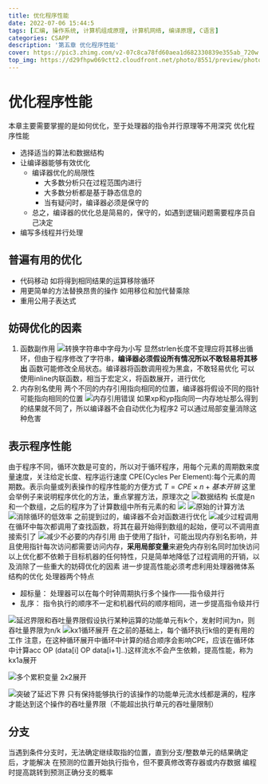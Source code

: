 ```yaml
---
title: 优化程序性能 
date: 2022-07-06 15:44:5
tags: [汇编, 操作系统, 计算机组成原理, 计算机网络, 编译原理, C语言]
categories: CSAPP
description: '第五章 优化程序性能'
cover: https://pic3.zhimg.com/v2-07c8ca78fd60aea1d682330839e355ab_720w.jpg?source=172ae18b
top_img: https://d29fhpw069ctt2.cloudfront.net/photo/8551/preview/photo-1486464138563-f7a5dad81528_npreviews_20d2.jpg
---
```


# 优化程序性能
本章主要需要掌握的是如何优化，至于处理器的指令并行原理等不用深究
优化程序性能
+ 选择适当的算法和数据结构
+ 让编译器能够有效优化
  - 编译器优化的局限性
    + 大多数分析只在过程范围内进行
    + 大多数分析都是基于静态信息的
    + 当有疑问时，编译器必须是保守的
  - 总之，编译器的优化总是简易的，保守的，如遇到逻辑问题需要程序员自己决定
+ 编写多线程并行处理

## 普遍有用的优化
+ 代码移动   如将得到相同结果的运算移除循环
+ 用更简单的方法替换昂贵的操作 如用移位和加代替乘除
+ 重用公用子表达式

## 妨碍优化的因素
1. 函数副作用
   ![转换字符串中字母为小写](./csapp_5/1.png)
   显然strlen长度不变理应将其移出循环，但由于程序修改了字符串，**编译器必须假设所有情况所以不敢轻易将其移出**
   函数可能修改全局状态。编译器将函数调用视为黑盒，不敢轻易优化
   可以使用inline内联函数，相当于宏定义，将函数展开，进行优化
2. 内存别名使用
    两个不同的内存引用指向相同的位置，编译器将假设不同的指针可能指向相同的位置
    ![内存引用错误](./csapp_5/2.png)
    如果xp和yp指向同一内存地址那么得到的结果就不同了，所以编译器不会自动优化为程序2
    可以通过局部变量消除这种危害
## 表示程序性能
由于程序不同，循环次数是可变的，所以对于循环程序，用每个元素的周期数来度量速度，关注给定长度、程序运行速度
CPE(Cycles Per Element):每个元素的周期数。表示向量或列表操作的程序性能的方便方式
$T = CPE\times n + 基本开销$
这里会举例子来说明程序优化的方法，重点掌握方法，原理次之
![数据结构](./csapp_5/3.png)
长度是n和一个数组，之后的程序为了计算数组中所有元素的和
![](./csapp_5/4.png)
![原始的计算方法](./csapp_5/combine1.png)
![消除循环的低效率](./csapp_5/combine2.png)
之前提到过的，编译器不会对函数进行优化
![减少过程调用](./csapp_5/combine3.png)
在循环中每次都调用了查找函数，将其在最开始得到数组的起始，便可以不调用直接索引了
![减少不必要的内存引用](./csapp_5/combine4.png)
由于使用了指针，可能出现内存别名影响，并且使用指针每次访问都需要访问内存，**采用局部变量**来避免内存别名同时加快访问
以上优化都不依赖于目标机器的任何特性，只是简单地降低了过程调用的开销，以及消除了一些重大的妨碍优化的因素
进一步提高性能必须考虑利用处理器微体系结构的优化
处理器两个特点
+ 超标量： 处理器可以在每个时钟周期执行多个操作——指令级并行
+ 乱序： 指令执行的顺序不一定和机器代码的顺序相同，进一步提高指令级并行

![延迟界限和吞吐量界限](./csapp_5/definition.jpeg)假设执行某种运算的功能单元有k个，发射时间为n，则吞吐量界限为n/k
![kx1循环展开](./csapp_5/combine5.jpeg)
在之前的基础上，每个循环执行k倍的更有用的工作
注意，在这种循环展开中循环中计算的结合顺序会影响CPE，应该在循环体中计算acc OP (data[i] OP data[i+1]..)这样流水不会产生依赖，提高性能，称为kx1a展开

![多个累积变量 2x2展开](./csapp_5/combine6.png)

![突破了延迟下界](./csapp_5/result.png)
只有保持能够执行的该操作的功能单元流水线都是满的，程序才能达到这个操作的吞吐量界限（不能超出执行单元的吞吐量限制）

## 分支
当遇到条件分支时，无法确定继续取指的位置，直到分支/整数单元的结果确定后，才能解决
在预测的位置开始执行指令，但不要真修改寄存器或内存数据
编程时提高跳转到预测正确分支的概率